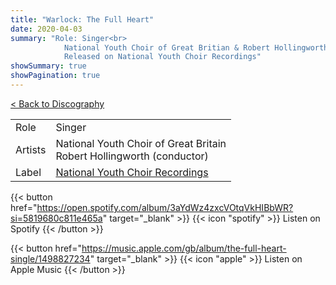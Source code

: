 ```yaml
---
title: "Warlock: The Full Heart"
date: 2020-04-03
summary: "Role: Singer<br>
            National Youth Choir of Great Britian & Robert Hollingworth (Conductor)<br>
            Released on National Youth Choir Recordings"
showSummary: true
showPagination: true
---
```

[< Back to Discography](/discography)

| | |
|-|-|
|Role|Singer|
|Artists|National Youth Choir of Great Britain<br>Robert Hollingworth (conductor)|
|Label|[National Youth Choir Recordings](https://www.nationalyouthchoir.org.uk/recordings)

{{< button href="https://open.spotify.com/album/3aYdWz4zxcVOtqVkHIBbWR?si=5819680c811e465a" target="_blank" >}}
{{< icon "spotify" >}} Listen on Spotify
{{< /button >}}

{{< button href="https://music.apple.com/gb/album/the-full-heart-single/1498827234" target="_blank" >}}
{{< icon "apple" >}} Listen on Apple Music
{{< /button >}}
